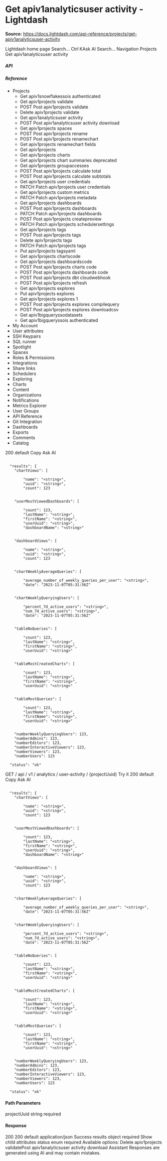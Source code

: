 # Get apiv1analyticsuser activity - Lightdash

**Source:** https://docs.lightdash.com/api-reference/projects/get-apiv1analyticsuser-activity

Lightdash home page
Search...
Ctrl KAsk AI
Search...
Navigation
Projects
Get apiv1analyticsuser activity
##### API


##### Reference
  * Projects
    * Get apiv1snowflakessois authenticated
    * Get apiv1projects validate
    * POST
Post apiv1projects validate
    * Delete apiv1projects validate
    * Get apiv1analyticsuser activity
    * POST
Post apiv1analyticsuser activity download
    * Get apiv1projects spaces
    * POST
Post apiv1projects rename
    * POST
Post apiv1projects renamechart
    * Get apiv1projects renamechart fields
    * Get apiv1projects
    * Get apiv1projects charts
    * Get apiv1projects chart summaries
deprecated
    * Get apiv1projects groupaccesses
    * POST
Post apiv1projects calculate total
    * POST
Post apiv1projects calculate subtotals
    * Get apiv1projects user credentials
    * PATCH
Patch apiv1projects user credentials
    * Get apiv1projects custom metrics
    * PATCH
Patch apiv1projects metadata
    * Get apiv1projects dashboards
    * POST
Post apiv1projects dashboards
    * PATCH
Patch apiv1projects dashboards
    * POST
Post apiv1projects createpreview
    * PATCH
Patch apiv1projects schedulersettings
    * Get apiv1projects tags
    * POST
Post apiv1projects tags
    * Delete apiv1projects tags
    * PATCH
Patch apiv1projects tags
    * Put apiv1projects tagsyaml
    * Get apiv1projects chartscode
    * Get apiv1projects dashboardscode
    * POST
Post apiv1projects charts code
    * POST
Post apiv1projects dashboards code
    * POST
Post apiv1projects dbt cloudwebhook
    * POST
Post apiv1projects refresh
    * Get apiv1projects explores
    * Put apiv1projects explores
    * Get apiv1projects explores 1
    * POST
Post apiv1projects explores compilequery
    * POST
Post apiv1projects explores downloadcsv
    * Get apiv1bigqueryssodatasets
    * Get apiv1bigqueryssois authenticated
  * My Account
  * User attributes
  * SSH Keypairs
  * SQL runner
  * Spotlight
  * Spaces
  * Roles & Permissions
  * Integrations
  * Share links
  * Schedulers
  * Exploring
  * Charts
  * Content
  * Organizations
  * Notifications
  * Metrics Explorer
  * User Groups
  * API Reference
  * Git Integration
  * Dashboards
  * Exports
  * Comments
  * Catalog


200
default
Copy
Ask AI
```

  "results": {
    "chartViews": [

        "name": "<string>",
        "uuid": "<string>",
        "count": 123


    "userMostViewedDashboards": [

        "count": 123,
        "lastName": "<string>",
        "firstName": "<string>",
        "userUuid": "<string>",
        "dashboardName": "<string>"


    "dashboardViews": [

        "name": "<string>",
        "uuid": "<string>",
        "count": 123


    "chartWeeklyAverageQueries": [

        "average_number_of_weekly_queries_per_user": "<string>",
        "date": "2023-11-07T05:31:56Z"


    "chartWeeklyQueryingUsers": [

        "percent_7d_active_users": "<string>",
        "num_7d_active_users": "<string>",
        "date": "2023-11-07T05:31:56Z"


    "tableNoQueries": [

        "count": 123,
        "lastName": "<string>",
        "firstName": "<string>",
        "userUuid": "<string>"


    "tableMostCreatedCharts": [

        "count": 123,
        "lastName": "<string>",
        "firstName": "<string>",
        "userUuid": "<string>"


    "tableMostQueries": [

        "count": 123,
        "lastName": "<string>",
        "firstName": "<string>",
        "userUuid": "<string>"


    "numberWeeklyQueryingUsers": 123,
    "numberAdmins": 123,
    "numberEditors": 123,
    "numberInteractiveViewers": 123,
    "numberViewers": 123,
    "numberUsers": 123

  "status": "ok"

```

GET
/
api
/
v1
/
analytics
/
user-activity
/
{projectUuid}
Try it
200
default
Copy
Ask AI
```

  "results": {
    "chartViews": [

        "name": "<string>",
        "uuid": "<string>",
        "count": 123


    "userMostViewedDashboards": [

        "count": 123,
        "lastName": "<string>",
        "firstName": "<string>",
        "userUuid": "<string>",
        "dashboardName": "<string>"


    "dashboardViews": [

        "name": "<string>",
        "uuid": "<string>",
        "count": 123


    "chartWeeklyAverageQueries": [

        "average_number_of_weekly_queries_per_user": "<string>",
        "date": "2023-11-07T05:31:56Z"


    "chartWeeklyQueryingUsers": [

        "percent_7d_active_users": "<string>",
        "num_7d_active_users": "<string>",
        "date": "2023-11-07T05:31:56Z"


    "tableNoQueries": [

        "count": 123,
        "lastName": "<string>",
        "firstName": "<string>",
        "userUuid": "<string>"


    "tableMostCreatedCharts": [

        "count": 123,
        "lastName": "<string>",
        "firstName": "<string>",
        "userUuid": "<string>"


    "tableMostQueries": [

        "count": 123,
        "lastName": "<string>",
        "firstName": "<string>",
        "userUuid": "<string>"


    "numberWeeklyQueryingUsers": 123,
    "numberAdmins": 123,
    "numberEditors": 123,
    "numberInteractiveViewers": 123,
    "numberViewers": 123,
    "numberUsers": 123

  "status": "ok"

```

#### Path Parameters
projectUuid
string
required
#### Response
200
200 default
application/json
Success
results
object
required
Show child attributes
status
enum<string>
required
Available options: 
Delete apiv1projects validatePost apiv1analyticsuser activity download
Assistant
Responses are generated using AI and may contain mistakes.


